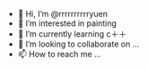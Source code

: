 - 👋 Hi, I’m @rrrrrrrrrryuen
- 👀 I’m interested in painting
- 🌱 I’m currently learning c＋＋
- 💞️ I’m looking to collaborate on ...
- 📫 How to reach me ...

<!---
rrrrrrrrrryuen/rrrrrrrrrryuen is a ✨ special ✨ repository because its `README.md` (this file) appears on your GitHub profile.
You can click the Preview link to take a look at your changes.
--->
